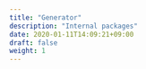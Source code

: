 ```yaml
---
title: "Generator"
description: "Internal packages"
date: 2020-01-11T14:09:21+09:00
draft: false
weight: 1
---
```



